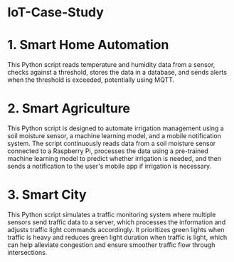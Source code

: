 # IoT-Case-Study

# 1. Smart Home Automation
This Python script reads temperature and humidity data from a sensor, checks against a threshold, stores the data in a database, and sends alerts when the threshold is exceeded, potentially using MQTT.

# 2. Smart Agriculture
This Python script is designed to automate irrigation management using a soil moisture sensor, a machine learning model, and a mobile notification system. The script continuously reads data from a soil moisture sensor connected to a Raspberry Pi, processes the data using a pre-trained machine learning model to predict whether irrigation is needed, and then sends a notification to the user's mobile app if irrigation is necessary.

# 3. Smart City
This Python script simulates a traffic monitoring system where multiple sensors send traffic data to a server, which processes the information and adjusts traffic light commands accordingly. It prioritizes green lights when traffic is heavy and reduces green light duration when traffic is light, which can help alleviate congestion and ensure smoother traffic flow through intersections.
